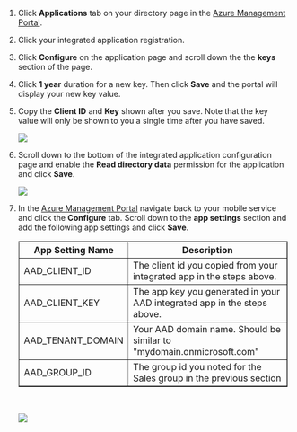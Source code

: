 ﻿1. Click **Applications** tab on your directory page in the [Azure Management Portal](https://manage.windowsazure.com/).
  
2. Click your integrated application registration.

3. Click **Configure** on the application page and scroll down the the **keys** section of the page. 
4. Click **1 year** duration for a new key. Then click **Save** and the portal will display your new key value.
5. Copy the **Client ID** and **Key** shown after you save. Note that the key value will only be shown to you a single time after you have saved. 

    ![](./media/mobile-services-generate-aad-app-registration-access-key-rbac/client-id-and-key.png)

6. Scroll down to the bottom of the integrated application configuration page and enable the **Read directory data** permission for the application and click **Save**.

    ![](./media/mobile-services-generate-aad-app-registration-access-key-rbac/app-perms.png)


7. In the [Azure Management Portal](https://manage.windowsazure.com/) navigate back to your mobile service and click the **Configure** tab. Scroll down to the **app settings** section and add the following app settings and click **Save**. 

    <table border="1">
    <tr>
    <th>App Setting Name</th><th>Description</th>
    </tr>
    <tr>
    <td>AAD_CLIENT_ID</td><td>The client id you copied from your integrated app in the steps above.</td>
    </tr>
    <tr>
    <td>AAD_CLIENT_KEY</td><td>The app key you generated in your AAD integrated app in the steps above.</td>
    </tr>
    <tr>
    <td>AAD_TENANT_DOMAIN</td><td>Your AAD domain name. Should be similar to "mydomain.onmicrosoft.com"</td>
    </tr>
    <tr>
    <td>AAD_GROUP_ID</td><td>The group id you noted for the Sales group in the previous section</td>
    </tr>
    </table><br/>

 
    ![](./media/mobile-services-generate-aad-app-registration-access-key-rbac/aad-app-settings.png)
  